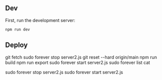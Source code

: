 ## Dev

First, run the development server:

```bash
npm run dev
```


## Deploy

git fetch
sudo forever stop server2.js
git reset --hard origin/main
npm run build
npm run export
sudo forever start server2.js
sudo forever list
cat 

sudo forever stop server2.js
sudo forever start server2.js